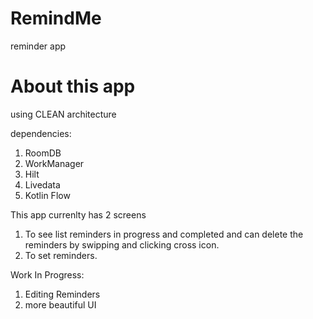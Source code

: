 # RemindMe
reminder app

# About this app

using CLEAN architecture

dependencies:
1. RoomDB
2. WorkManager
3. Hilt
4. Livedata
5. Kotlin Flow

This app currenlty has 2 screens
1. To see list reminders in progress and completed and can delete the reminders by swipping and clicking cross icon.
2. To set reminders.


Work In Progress:
1. Editing Reminders
2. more beautiful UI
